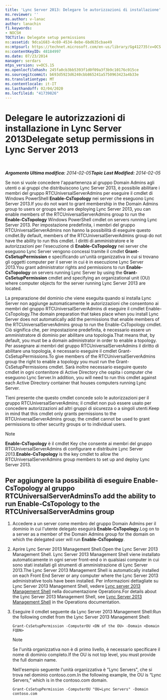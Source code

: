 ```yaml
---
title: 'Lync Server 2013: Delegare le autorizzazioni di installazione'
ms.reviewer: ''
ms.author: v-lanac
author: lanachin
f1.keywords:
- NOCSH
TOCTitle: Delegate setup permissions
ms:assetid: 9dca1683-4c69-4534-8ebe-6bd635cbae49
ms:mtpsurl: https://technet.microsoft.com/en-us/library/Gg412735(v=OCS.15)
ms:contentKeyID: 48184997
ms.date: 07/23/2014
manager: serdars
mtps_version: v=OCS.15
ms.openlocfilehash: 245fa0cb3bb5393f1d0f09a3f3b9c10176c015ce
ms.sourcegitcommit: b693d5923d6240cbb865241a5750963423a4b33e
ms.translationtype: MT
ms.contentlocale: it-IT
ms.lasthandoff: 02/04/2020
ms.locfileid: "41739826"
---
```

<div data-xmlns="http://www.w3.org/1999/xhtml">

<div class="topic" data-xmlns="http://www.w3.org/1999/xhtml" data-msxsl="urn:schemas-microsoft-com:xslt" data-cs="http://msdn.microsoft.com/en-us/">

<div data-asp="http://msdn2.microsoft.com/asp">

# <a name="delegate-setup-permissions-in-lync-server-2013"></a><span data-ttu-id="aa364-102">Delegare le autorizzazioni di installazione in Lync Server 2013</span><span class="sxs-lookup"><span data-stu-id="aa364-102">Delegate setup permissions in Lync Server 2013</span></span>

</div>

<div id="mainSection">

<div id="mainBody">

<span> </span>

<span data-ttu-id="aa364-103">_**Argomento Ultima modifica:** 2014-02-05_</span><span class="sxs-lookup"><span data-stu-id="aa364-103">_**Topic Last Modified:** 2014-02-05_</span></span>

<span data-ttu-id="aa364-104">Se non si vuole concedere l'appartenenza al gruppo Domain Admins agli utenti o ai gruppi che distribuiscono Lync Server 2013, è possibile abilitare i membri del gruppo RTCUniversalServerAdmins per eseguire il cmdlet di Windows PowerShell **Enable-CsTopology** nei server che eseguono Lync Server 2013.</span><span class="sxs-lookup"><span data-stu-id="aa364-104">If you do not want to grant membership in the Domain Admins group to users or groups who are deploying Lync Server 2013, you can enable members of the RTCUniversalServerAdmins group to run the **Enable-CsTopology** Windows PowerShell cmdlet on servers running Lync Server 2013.</span></span> <span data-ttu-id="aa364-105">Per impostazione predefinita, i membri del gruppo RTCUniversalServerAdmins non hanno la possibilità di eseguire questo cmdlet.</span><span class="sxs-lookup"><span data-stu-id="aa364-105">By default, members of the RTCUniversalServerAdmins group do not have the ability to run this cmdlet.</span></span> <span data-ttu-id="aa364-106">I diritti di amministratore e le autorizzazioni per l'esecuzione di **Enable-CsTopology** nei server che eseguono Lync Server vengono concessi tramite il cmdlet **Grant-CsSetupPermission** e specificando un'unità organizzativa in cui si trovano gli oggetti computer per il server in cui è in esecuzione Lync Server 2013.</span><span class="sxs-lookup"><span data-stu-id="aa364-106">You grant administrator rights and permissions to run **Enable-CsTopology** on servers running Lync Server by using the **Grant-CsSetupPermission** cmdlet and specifying an organizational unit (OU) where computer objects for the server running Lync Server 2013 are located.</span></span>

<span data-ttu-id="aa364-107">La preparazione del dominio che viene eseguita quando si installa Lync Server non aggiunge automaticamente le autorizzazioni che consentono ai membri del gruppo RTCUniversalServerAdmins di eseguire il cmdlet Enable-CsTopology.</span><span class="sxs-lookup"><span data-stu-id="aa364-107">The domain preparation that takes place when you install Lync Server does not automatically add the permissions that enable members of the RTCUniversalServerAdmins group to run the Enable-CsTopology cmdlet.</span></span> <span data-ttu-id="aa364-108">Ciò significa che, per impostazione predefinita, è necessario essere un amministratore di dominio per abilitare una topologia.</span><span class="sxs-lookup"><span data-stu-id="aa364-108">That means that, by default, you must be a domain administrator in order to enable a topology.</span></span> <span data-ttu-id="aa364-109">Per assegnare ai membri del gruppo RTCUniversalServerAdmins il diritto di abilitare una topologia, è necessario eseguire il cmdlet Grant-CsSetupPermissions.</span><span class="sxs-lookup"><span data-stu-id="aa364-109">To give members of the RTCUniversalServerAdmins group the right to enable a topology you must run the Grant-CsSetupPermissions cmdlet.</span></span> <span data-ttu-id="aa364-110">Sarà inoltre necessario eseguire questo cmdlet in ogni contenitore di Active Directory che ospita i computer che eseguono Lync Server.</span><span class="sxs-lookup"><span data-stu-id="aa364-110">In addition, you will need to run this cmdlet against each Active Directory container that houses computers running Lync Server.</span></span>

<span data-ttu-id="aa364-111">Tieni presente che questo cmdlet concede solo le autorizzazioni per il gruppo RTCUniversalServerAdmins; il cmdlet non può essere usato per concedere autorizzazioni ad altri gruppi di sicurezza o a singoli utenti.</span><span class="sxs-lookup"><span data-stu-id="aa364-111">Keep in mind that this cmdlet only grants permissions to the RTCUniversalServerAdmins group; the cmdlet cannot be used to grant permissions to other security groups or to individual users.</span></span>

<div>


> [!NOTE]  
> <span data-ttu-id="aa364-112"><STRONG>Enable-CsTopology</STRONG> è il cmdlet Key che consente ai membri del gruppo RTCUniversalServerAdmins di configurare e distribuire Lync Server 2013.</span><span class="sxs-lookup"><span data-stu-id="aa364-112"><STRONG>Enable-CsTopology</STRONG> is the key cmdlet to allow the RTCUniversalServerAdmins group members to set up and deploy Lync Server 2013.</span></span>



</div>

<div>

## <a name="to-add-the-ability-to-run-enable-cstopology-to-the-rtcuniversalserveradmins-group"></a><span data-ttu-id="aa364-113">Per aggiungere la possibilità di eseguire Enable-CsTopology al gruppo RTCUniversalServerAdmins</span><span class="sxs-lookup"><span data-stu-id="aa364-113">To add the ability to run Enable-CsTopology to the RTCUniversalServerAdmins group</span></span>

1.  <span data-ttu-id="aa364-114">Accedere a un server come membro del gruppo Domain Admins per il dominio in cui l'utente delegato eseguirà **Enable-CsTopology**.</span><span class="sxs-lookup"><span data-stu-id="aa364-114">Log on to a server as a member of the Domain Admins group for the domain on which the delegated user will run **Enable-CsTopology**.</span></span>

2.  <span data-ttu-id="aa364-115">Aprire Lync Server 2013 Management Shell.</span><span class="sxs-lookup"><span data-stu-id="aa364-115">Open the Lync Server 2013 Management Shell.</span></span> <span data-ttu-id="aa364-116">Lync Server 2013 Management Shell viene installato automaticamente in ogni server front-end o in qualsiasi computer in cui sono stati installati gli strumenti di amministrazione di Lync Server 2013.</span><span class="sxs-lookup"><span data-stu-id="aa364-116">The Lync Server 2013 Management Shell is automatically installed on each Front End Server or any computer where the Lync Server 2013 administrative tools have been installed.</span></span> <span data-ttu-id="aa364-117">Per informazioni dettagliate su Lync Server 2013 Management Shell, vedere [Lync server 2013 Management Shell](lync-server-2013-lync-server-management-shell.md) nella documentazione Operations.</span><span class="sxs-lookup"><span data-stu-id="aa364-117">For details about the Lync Server 2013 Management Shell, see [Lync Server 2013 Management Shell](lync-server-2013-lync-server-management-shell.md) in the Operations documentation.</span></span>

3.  <span data-ttu-id="aa364-118">Eseguire il cmdlet seguente da Lync Server 2013 Management Shell:</span><span class="sxs-lookup"><span data-stu-id="aa364-118">Run the following cmdlet from the Lync Server 2013 Management Shell:</span></span>
    
        Grant-CsSetupPermission -ComputerOU <DN of the OU> -Domain <Domain FQDN>
    
    <div>
    

    > [!NOTE]  
    > <span data-ttu-id="aa364-119">Se l'unità organizzativa non è di primo livello, è necessario specificare il nome di dominio completo.</span><span class="sxs-lookup"><span data-stu-id="aa364-119">If the OU is not top level, you must provide the full domain name.</span></span>

    
    </div>
    
    <span data-ttu-id="aa364-120">Nell'esempio seguente l'unità organizzativa è "Lync Servers", che si trova nel dominio contoso.com.</span><span class="sxs-lookup"><span data-stu-id="aa364-120">In the following example, the OU is “Lync Servers,” which is in the contoso.com domain.</span></span>
    
        Grant-CsSetupPermission -ComputerOU "OU=Lync Servers" -Domain contoso.com

</div>

</div>

<span> </span>

</div>

</div>

</div>

